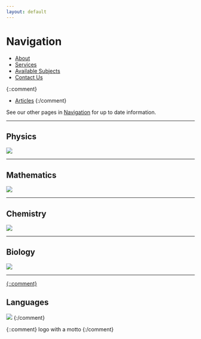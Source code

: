 ```yaml
---
layout: default
---
```


# [](#Navigation)Navigation

* [About](about)
* [Services](services)
* [Available Subjects](available-subjects)
* [Contact Us](contact-us)

{::comment}
* [Articles](articles)
{:/comment}

See our other pages in [Navigation](#navigation) for up to date information.

* * *

## [](#Physics)Physics
<a href="https://hellobeastie.github.io/available-subjects/">![](https://cdn.rawgit.com/HelloBeastie/HelloBeastie.github.io/master/_includes/Tesla%20Coil.jpg)

* * *
## [](#Mathematics)Mathematics
<a href="https://hellobeastie.github.io/available-subjects/">![](https://cdn.rawgit.com/HelloBeastie/HelloBeastie.github.io/master/_includes/Mathematics.jpg)

* * *
## [](#Chemistry)Chemistry
<a href="https://hellobeastie.github.io/available-subjects/">![](https://cdn.rawgit.com/HelloBeastie/HelloBeastie.github.io/master/_includes/Molecule.png)

* * *
## [](#Biology)Biology
<a href="https://hellobeastie.github.io/available-subjects/">![](https://cdn.rawgit.com/HelloBeastie/HelloBeastie.github.io/master/_includes/Microorganism.jpg)

* * *
{::comment}
## [](#Languages)Languages
![](https://cdn.rawgit.com/HelloBeastie/HelloBeastie.github.io/master/_includes/Languages.jpg)
{:/comment}

{::comment}
logo with a motto
{:/comment}